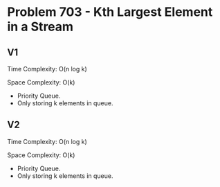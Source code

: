 # Problem 703 - Kth Largest Element in a Stream

## V1

Time Complexity: O(n log k)

Space Complexity: O(k)

- Priority Queue.
- Only storing k elements in queue.

## V2

Time Complexity: O(n log k)

Space Complexity: O(k)

- Priority Queue.
- Only storing k elements in queue.
